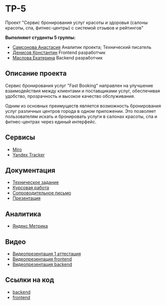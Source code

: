 # TP-5
Проект "Сервис бронирования услуг красоты и здоровья (салоны красоты, спа, фитнес-центры) с системой отзывов и рейтингов"

**Выполняют студенты 5 группы:**
- [Самсонова Анастасия](https://github.com/Nastya-Samsonova) Аналитик проекта; Технический писатель 
- [Денисов Константин](https://github.com/denisovvv) Frontend разработчик
- [Маслова Екатерина](https://github.com/bussybee) Backend разработчик

## Описание проекта
Сервис бронирования услуг "Fast Booking" направлен на улучшение взаимодействия между клиентами и поставщиками услуг, обеспечивая удобство, прозрачность и высокое качество обслуживания.

Одним из основных преимуществ является возможность бронирования услуг различных центров города в одном приложении. Это позволяет пользователям искать и бронировать услуги в салонах красоты, спа и фитнес-центрах через единый интерфейс.

## Сервисы
- [Miro](https://miro.com/app/board/uXjVNqy_iNg=/)
- [Yandex Tracker](https://tracker.yandex.ru/agile/board/1)

## Документация
- [Техническое задание](https://github.com/bussybee/reservation_service/blob/main/Документация/Техническое%20задание/Техническое%20задание.pdf)
- [Курсовая работа](https://github.com/bussybee/reservation_service/blob/main/Документация/Курсовая%20работа/Курсовая%20работа.pdf)
- [Сопроводительное письмо](https://github.com/bussybee/reservation_service/blob/main/Документация/Техническое%20задание/Сопроводительное%20письмо.pdf)
- [Презентация](https://github.com/bussybee/reservation_service/blob/main/Документация/Презентация/Презентация%20для%20защиты.pdf)

## Аналитика 
- [Яндекс Метрика](https://metrika.yandex.ru/stat/conversion_rate?id=97134881&period=today&group=dekaminute&accuracy=1&chart_type=line-chart&dimension_mode=tree&isSamplingEnabled=true)

## Видео
- [Видеопрезентация 1 аттестация](https://disk.yandex.ru/i/cDcGX5gsF9r1Hw)
- [Видеопрезентация frontend](https://disk.yandex.ru/i/Avm1VDrWLjrddg)
- [Видеопрезентация backend](https://disk.yandex.ru/i/6cBqOWHNegRSfg)

## Ссылки на код
- [backend](https://github.com/bussybee/reservation_service/tree/backend)
- [frontend](https://github.com/bussybee/reservation_service/tree/frontend) 
